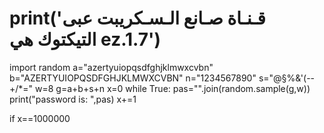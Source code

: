 # print('قـنـاة صـانع الـسـكريبت عبى التيكتوك هي ez.1.7')

 import random
a="azertyuiopqsdfghjklmwxcvbn"
b="AZERTYUIOPQSDFGHJKLMWXCVBN"
n="1234567890"
s="@§%&'(--+/*="
w=8
g=a+b+s+n
x=0
while True:
  pas="".join(random.sample(g,w))
  print("password is: ",pas)
  x+=1
  
  if x==1000000
